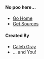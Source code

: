 #### No poo here...

- [Go Home](https://calebgray.github.io/portapoo.action/)
- [Get Sources](https://github.com/calebgray/portapoo.action)

#### Created By
- [Caleb Gray](https://calebgray.com)
- ... and You!
